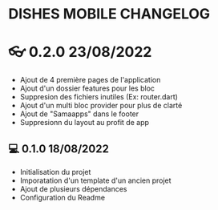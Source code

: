 # DISHES MOBILE CHANGELOG

# 👓 0.2.0 23/08/2022
- Ajout de 4 première pages de l'application
- Ajout d'un dossier features pour les bloc
- Suppresion des fichiers inutiles (Ex: router.dart)
- Ajout d'un multi bloc provider pour plus de clarté
- Ajout de "Samaapps" dans le footer
- Suppresionn du layout au profit de app

## 💻 0.1.0 18/08/2022
- Initialisation du projet
- Imporatation d'un template d'un ancien projet
- Ajout de plusieurs dépendances
- Configuration du Readme